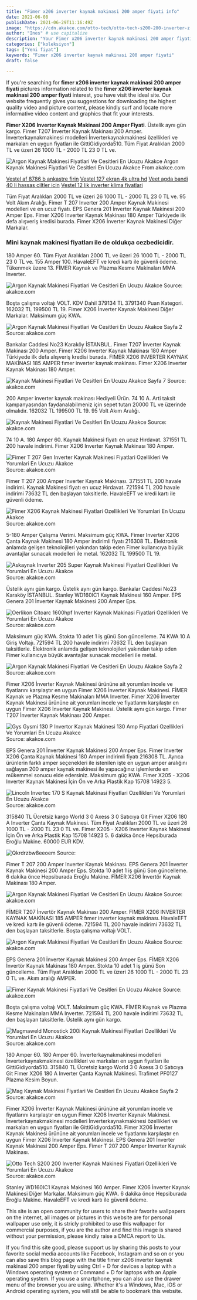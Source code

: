 ```yaml
---
title: "Fimer x206 inverter kaynak makinasi 200 amper fiyati info"
date: 2021-06-08
publishDate: 2021-06-29T11:16:49Z
image: "https://cdn.akakce.com/otto-tech/otto-tech-s200-200-inverter-z.jpg"
author: "Ines" # use capitalize
description: "Your Fimer x206 inverter kaynak makinasi 200 amper fiyati images are available. Fimer x206 inverter kaynak makinasi 200 amper fiyati are a topic that is being searched for and liked by netizens now. You can Find and Download the Fimer x206 inverter kaynak makinasi 200 amper fiyati files here. Find and Download all royalty-free photos and vectors."
categories: ["koleksiyon"]
tags: ["Yeni fiyat"]
keywords: "Fimer x206 inverter kaynak makinasi 200 amper fiyati"
draft: false

---
```


If you're searching for **fimer x206 inverter kaynak makinasi 200 amper fiyati** pictures information related to the **fimer x206 inverter kaynak makinasi 200 amper fiyati** interest, you have visit the ideal  site.  Our website frequently  gives you  suggestions  for downloading  the highest  quality video and picture  content, please kindly surf and locate more informative video content and graphics  that fit your interests.

**Fimer X206 Inverter Kaynak Makinasi 200 Amper Fiyati**. Üstelik aynı gün kargo. Fimer T207 İnverter Kaynak Makinası 200 Amper. İnverterkaynakmakinesi modelleri İnverterkaynakmakinesi özellikleri ve markaları en uygun fiyatları ile GittiGidiyorda510. Tüm Fiyat Aralıkları 2000 TL ve üzeri 26 1000 TL - 2000 TL 23 0 TL ve.

![Argon Kaynak Makinesi Fiyatlari Ve Cesitleri En Ucuzu Akakce](https://iis-akakce.akamaized.net/p.x?%2F%2Fproductimages%2Ehepsiburada%2Enet%2Fs%2F5%2F600%2F9684847198258%2Ejpg "Argon Kaynak Makinesi Fiyatlari Ve Cesitleri En Ucuzu Akakce")
Argon Kaynak Makinesi Fiyatlari Ve Cesitleri En Ucuzu Akakce From akakce.com

[Vestel af 8786 b ankastre firin](/vestel-af-8786-b-ankastre-firin/)
[Vestel 127 ekran 4k ultra hd](/vestel-127-ekran-4k-ultra-hd/)
[Veet agda bandi 40 li hassas ciltler icin](/veet-agda-bandi-40-li-hassas-ciltler-icin/)
[Vestel 12 lik inverter klima fiyatlari](/vestel-12-lik-inverter-klima-fiyatlari/)

Tüm Fiyat Aralıkları 2000 TL ve üzeri 26 1000 TL - 2000 TL 23 0 TL ve. 95 Volt Akım Aralığı. Fimer T 207 Inverter 200 Amper Kaynak Makinesi modelleri ve en ucuz fiyatı. EPS Genera 201 İnverter Kaynak Makinesi 200 Amper Eps. Fimer X206 Inverter Kaynak Makinası 180 Amper Türkiyede ilk defa alışveriş kredisi burada. Fimer X206 İnverter Kaynak Makinesi Diğer Markalar.

### Mini kaynak makinesi fiyatları ile de oldukça cezbedicidir.

180 Amper 60. Tüm Fiyat Aralıkları 2000 TL ve üzeri 26 1000 TL - 2000 TL 23 0 TL ve. 155 Amper 100. HavaleEFT ve kredi kartı ile güvenli ödeme. Tükenmek üzere 13. FİMER Kaynak ve Plazma Kesme Makinaları MMA Inverter.


![Argon Kaynak Makinesi Fiyatlari Ve Cesitleri En Ucuzu Akakce](https://cdn.akakce.com/askaynak/askaynak-inverter-201-tig-pfc-argon-x.jpg "Argon Kaynak Makinesi Fiyatlari Ve Cesitleri En Ucuzu Akakce")
Source: akakce.com

Boşta çalışma voltajı VOLT. KDV Dahil 379134 TL 3791340 Puan Kategori. 162032 TL 199500 TL 19. Fimer X206 İnverter Kaynak Makinesi Diğer Markalar. Maksimum güç KWA.

![Argon Kaynak Makinesi Fiyatlari Ve Cesitleri En Ucuzu Akakce Sayfa 2](https://iis-akakce.akamaized.net/p.x?%2F%2Fst2%2Emyideasoft%2Ecom%2Fshop%2Fbg%2F53%2Fmyassets%2Fproducts%2F880%2Ffimer%2Dtt%2D206%2Devo%2Dinverter%2Dtig%2Dkaynak%2Dmakinesi%2D13754%2Djpg%2Ejpeg%3Frevision%3D1610370864 "Argon Kaynak Makinesi Fiyatlari Ve Cesitleri En Ucuzu Akakce Sayfa 2")
Source: akakce.com

Bankalar Caddesi No23 Karaköy İSTANBUL. Fimer T207 İnverter Kaynak Makinası 200 Amper. Fimer X206 Inverter Kaynak Makinası 180 Amper Türkiyede ilk defa alışveriş kredisi burada. FIMER X206 INVERTER KAYNAK MAKİNASI 185 AMPER fımer inverter kaynak makinası. Fimer X206 Inverter Kaynak Makinası 180 Amper.

![Kaynak Makinesi Fiyatlari Ve Cesitleri En Ucuzu Akakce Sayfa 7](https://iis-akakce.akamaized.net/p.x?%2F%2Fn11scdn%2Eakamaized%2Enet%2Fa1%2F1024%2Fev%2Dyasam%2Fkaynak%2Dmakinesi%2Fdemir%2Diz%2Darc%2D200%2D200%2Da%2Ddc%2Dinverter%2Dkaynak%2Dmakinesi%5F%5F0190793773056867%2Ejpg "Kaynak Makinesi Fiyatlari Ve Cesitleri En Ucuzu Akakce Sayfa 7")
Source: akakce.com

200 Amper inverter kaynak makinası Hediyeli Ürün. 74 10 A. Arti taksit kampanyasından faydanalabilmeniz için sepet tutarı 20000 TL ve üzerinde olmalıdır. 162032 TL 199500 TL 19. 95 Volt Akım Aralığı.

![Kaynak Makinesi Fiyatlari Ve Cesitleri En Ucuzu Akakce](https://cdn.akakce.com/magmaweld/magmaweld-megastick-200-amper-x.jpg "Kaynak Makinesi Fiyatlari Ve Cesitleri En Ucuzu Akakce")
Source: akakce.com

74 10 A. 180 Amper 60. Kaynak Makinesi fiyatı en ucuz Hırdavat. 371551 TL 200 havale indirimi. Fimer X206 Inverter Kaynak Makinası 180 Amper.

![Fimer T 207 Gen Inverter Kaynak Makinesi Fiyatlari Ozellikleri Ve Yorumlari En Ucuzu Akakce](https://iis-akakce.akamaized.net/p.z?%2F%2Fmcdn01%2Egittigidiyor%2Enet%2F56194%2F561945468%5F1%2Ejpg "Fimer T 207 Gen Inverter Kaynak Makinesi Fiyatlari Ozellikleri Ve Yorumlari En Ucuzu Akakce")
Source: akakce.com

Fimer T 207 200 Amper Inverter Kaynak Makinası. 371551 TL 200 havale indirimi. Kaynak Makinesi fiyatı en ucuz Hırdavat. 721594 TL 200 havale indirimi 73632 TL den başlayan taksitlerle. HavaleEFT ve kredi kartı ile güvenli ödeme.

![Fimer X206 Kaynak Makinesi Fiyatlari Ozellikleri Ve Yorumlari En Ucuzu Akakce](https://cdn.akakce.com/fimer/fimer-x206-z.jpg "Fimer X206 Kaynak Makinesi Fiyatlari Ozellikleri Ve Yorumlari En Ucuzu Akakce")
Source: akakce.com

5-180 Amper Çalışma Verimi. Maksimum güç KWA. Fimer Inverter X206 Çanta Kaynak Makinesi 180 Amper indirimli fiyatı 216308 TL. Elektronik anlamda gelişen teknolojileri yakından takip eden Fimer kullanıcıya büyük avantajlar sunacak modelleri ile metal. 162032 TL 199500 TL 19.

![Askaynak Inverter 205 Super Kaynak Makinesi Fiyatlari Ozellikleri Ve Yorumlari En Ucuzu Akakce](https://cdn.akakce.com/askaynak/askaynak-inverter-205-super-z.jpg "Askaynak Inverter 205 Super Kaynak Makinesi Fiyatlari Ozellikleri Ve Yorumlari En Ucuzu Akakce")
Source: akakce.com

Üstelik aynı gün kargo. Üstelik aynı gün kargo. Bankalar Caddesi No23 Karaköy İSTANBUL. Stanley WD160IC1 Kaynak Makinesi 160 Amper. EPS Genera 201 İnverter Kaynak Makinesi 200 Amper Eps.

![Oerlikon Citoarc 1600hpf Inverter Kaynak Makinasi Fiyatlari Ozellikleri Ve Yorumlari En Ucuzu Akakce](https://iis-akakce.akamaized.net/p.z?%2F%2Fst3%2Emyideasoft%2Ecom%2Fshop%2Fbz%2F06%2Fmyassets%2Fproducts%2F386%2Foerlikon%2Dcitoarc%2D1600%2Dhpf%2D230v%2Dinverter%2Dkaynak%2Dmak%2D308625%2Ejpg%3Frevision%3D1539682114 "Oerlikon Citoarc 1600hpf Inverter Kaynak Makinasi Fiyatlari Ozellikleri Ve Yorumlari En Ucuzu Akakce")
Source: akakce.com

Maksimum güç KWA. Stokta 10 adet 1 iş günü Son güncelleme. 74 KWA 10 A Giriş Voltajı. 721594 TL 200 havale indirimi 73632 TL den başlayan taksitlerle. Elektronik anlamda gelişen teknolojileri yakından takip eden Fimer kullanıcıya büyük avantajlar sunacak modelleri ile metal.

![Argon Kaynak Makinesi Fiyatlari Ve Cesitleri En Ucuzu Akakce Sayfa 2](https://iis-akakce.akamaized.net/p.x?%2F%2Fst3%2Emyideasoft%2Ecom%2Fshop%2Fbg%2F53%2Fmyassets%2Fproducts%2F881%2Ffimer%2Dtt%2D305%2Devo%2Dw%2Dinverter%2Dtig%2Dkaynak%2Dmakinesi%2D13753%2Djpg%2Ejpeg%3Frevision%3D1610370768 "Argon Kaynak Makinesi Fiyatlari Ve Cesitleri En Ucuzu Akakce Sayfa 2")
Source: akakce.com

Fimer X206 İnverter Kaynak Makinesi ürününe ait yorumları incele ve fiyatlarını karşılaştır en uygun Fimer X206 İnverter Kaynak Makinesi. FİMER Kaynak ve Plazma Kesme Makinaları MMA Inverter. Fimer X206 İnverter Kaynak Makinesi ürününe ait yorumları incele ve fiyatlarını karşılaştır en uygun Fimer X206 İnverter Kaynak Makinesi. Üstelik aynı gün kargo. Fimer T207 İnverter Kaynak Makinası 200 Amper.

![Gys Gysmi 130 P Invertor Kaynak Makinesi 130 Amp Fiyatlari Ozellikleri Ve Yorumlari En Ucuzu Akakce](https://cdn.akakce.com/iv/10022/608/608048643z.jpg "Gys Gysmi 130 P Invertor Kaynak Makinesi 130 Amp Fiyatlari Ozellikleri Ve Yorumlari En Ucuzu Akakce")
Source: akakce.com

EPS Genera 201 İnverter Kaynak Makinesi 200 Amper Eps. Fimer Inverter X206 Çanta Kaynak Makinesi 180 Amper indirimli fiyatı 216308 TL. Ayrıca ürünlerin farklı amper seçenekleri ile istenilen işte en uygun amper aralığını sağlayan 200 amper kaynak makinesi ile yapacağınız işlemlerde en mükemmel sonucu elde edersiniz. Maksimum güç KWA. Fimer X205 - X206 Inverter Kaynak Makinesi İçin Ön ve Arka Plastik Kap 15708 14923 5.

![Lincoln Invertec 170 S Kaynak Makinasi Fiyatlari Ozellikleri Ve Yorumlari En Ucuzu Akakce](https://iis-akakce.akamaized.net/p.z?%2F%2Fproductimages%2Ehepsiburada%2Enet%2Fs%2F19%2F600%2F9836278480946%2Ejpg "Lincoln Invertec 170 S Kaynak Makinasi Fiyatlari Ozellikleri Ve Yorumlari En Ucuzu Akakce")
Source: akakce.com

315840 TL Ücretsiz kargo World 3 0 Axess 3 0 Satıcıya Git Fimer X206 180 A Inverter Çanta Kaynak Makinesi. Tüm Fiyat Aralıkları 2000 TL ve üzeri 26 1000 TL - 2000 TL 23 0 TL ve. Fimer X205 - X206 Inverter Kaynak Makinesi İçin Ön ve Arka Plastik Kap 15708 14923 5. 6 dakika önce Hepsiburada Eroğlu Makine. 60000 EUR KDV.

![Qkrdrzbw8eeoem](https://iis-akakce.akamaized.net/p.x?%2F%2Fproductimages%2Ehepsiburada%2Enet%2Fs%2F23%2F600%2F10056124760114%2Ejpg "Qkrdrzbw8eeoem")
Source: 

Fimer T 207 200 Amper Inverter Kaynak Makinası. EPS Genera 201 İnverter Kaynak Makinesi 200 Amper Eps. Stokta 10 adet 1 iş günü Son güncelleme. 6 dakika önce Hepsiburada Eroğlu Makine. FİMER X206 İnvertör Kaynak Makinası 180 Amper.

![Argon Kaynak Makinesi Fiyatlari Ve Cesitleri En Ucuzu Akakce](https://cdn.akakce.com/zenweld/zenweld-ultimate-200-amper-argon-tig-inverter-x.jpg "Argon Kaynak Makinesi Fiyatlari Ve Cesitleri En Ucuzu Akakce")
Source: akakce.com

FİMER T207 İnvertör Kaynak Makinası 200 Amper. FIMER X206 INVERTER KAYNAK MAKİNASI 185 AMPER fımer inverter kaynak makinası. HavaleEFT ve kredi kartı ile güvenli ödeme. 721594 TL 200 havale indirimi 73632 TL den başlayan taksitlerle. Boşta çalışma voltajı VOLT.

![Argon Kaynak Makinesi Fiyatlari Ve Cesitleri En Ucuzu Akakce](https://iis-akakce.akamaized.net/p.x?%2F%2Fproductimages%2Ehepsiburada%2Enet%2Fs%2F5%2F600%2F9684847198258%2Ejpg "Argon Kaynak Makinesi Fiyatlari Ve Cesitleri En Ucuzu Akakce")
Source: akakce.com

EPS Genera 201 İnverter Kaynak Makinesi 200 Amper Eps. FİMER X206 İnvertör Kaynak Makinası 180 Amper. Stokta 10 adet 1 iş günü Son güncelleme. Tüm Fiyat Aralıkları 2000 TL ve üzeri 26 1000 TL - 2000 TL 23 0 TL ve. Akım aralığı AMPER.

![Fimer Kaynak Makinesi Fiyatlari Ve Cesitleri En Ucuzu Akakce](https://cdn.akakce.com/fimer/fimer-t132-mma-inverter-x.jpg "Fimer Kaynak Makinesi Fiyatlari Ve Cesitleri En Ucuzu Akakce")
Source: akakce.com

Boşta çalışma voltajı VOLT. Maksimum güç KWA. FİMER Kaynak ve Plazma Kesme Makinaları MMA Inverter. 721594 TL 200 havale indirimi 73632 TL den başlayan taksitlerle. Üstelik aynı gün kargo.

![Magmaweld Monostick 200i Kaynak Makinesi Fiyatlari Ozellikleri Ve Yorumlari En Ucuzu Akakce](https://cdn.akakce.com/magmaweld/magmaweld-monostick-200i-z.jpg "Magmaweld Monostick 200i Kaynak Makinesi Fiyatlari Ozellikleri Ve Yorumlari En Ucuzu Akakce")
Source: akakce.com

180 Amper 60. 180 Amper 60. İnverterkaynakmakinesi modelleri İnverterkaynakmakinesi özellikleri ve markaları en uygun fiyatları ile GittiGidiyorda510. 315840 TL Ücretsiz kargo World 3 0 Axess 3 0 Satıcıya Git Fimer X206 180 A Inverter Çanta Kaynak Makinesi. Trafimet PF0127 Plazma Kesim Boyun.

![Mag Kaynak Makinesi Fiyatlari Ve Cesitleri En Ucuzu Akakce Sayfa 2](https://iis-akakce.akamaized.net/p.x?%2F%2Fst1%2Emyideasoft%2Ecom%2Fshop%2Fbg%2F53%2Fmyassets%2Fproducts%2F385%2Ffimer%2Dtm%2D236%2Dpulse%2Dsynergic%2Dmig%2Dmag%2Dinverter%2Dkaynak%2Dmakinasi%2D13769%2Djpg%2Ejpeg%3Frevision%3D1610429145 "Mag Kaynak Makinesi Fiyatlari Ve Cesitleri En Ucuzu Akakce Sayfa 2")
Source: akakce.com

Fimer X206 İnverter Kaynak Makinesi ürününe ait yorumları incele ve fiyatlarını karşılaştır en uygun Fimer X206 İnverter Kaynak Makinesi. İnverterkaynakmakinesi modelleri İnverterkaynakmakinesi özellikleri ve markaları en uygun fiyatları ile GittiGidiyorda510. Fimer X206 İnverter Kaynak Makinesi ürününe ait yorumları incele ve fiyatlarını karşılaştır en uygun Fimer X206 İnverter Kaynak Makinesi. EPS Genera 201 İnverter Kaynak Makinesi 200 Amper Eps. Fimer T 207 200 Amper Inverter Kaynak Makinası.

![Otto Tech S200 200 Inverter Kaynak Makinesi Fiyatlari Ozellikleri Ve Yorumlari En Ucuzu Akakce](https://cdn.akakce.com/otto-tech/otto-tech-s200-200-inverter-z.jpg "Otto Tech S200 200 Inverter Kaynak Makinesi Fiyatlari Ozellikleri Ve Yorumlari En Ucuzu Akakce")
Source: akakce.com

Stanley WD160IC1 Kaynak Makinesi 160 Amper. Fimer X206 İnverter Kaynak Makinesi Diğer Markalar. Maksimum güç KWA. 6 dakika önce Hepsiburada Eroğlu Makine. HavaleEFT ve kredi kartı ile güvenli ödeme.

This site is an open community for users to share their favorite wallpapers on the internet, all images or pictures in this website are for personal wallpaper use only, it is stricly prohibited to use this wallpaper for commercial purposes, if you are the author and find this image is shared without your permission, please kindly raise a DMCA report to Us.

If you find this site good, please support us by sharing this posts to your favorite social media accounts like Facebook, Instagram and so on or you can also save this blog page with the title fimer x206 inverter kaynak makinasi 200 amper fiyati by using Ctrl + D for devices a laptop with a Windows operating system or Command + D for laptops with an Apple operating system. If you use a smartphone, you can also use the drawer menu of the browser you are using. Whether it's a Windows, Mac, iOS or Android operating system, you will still be able to bookmark this website.
